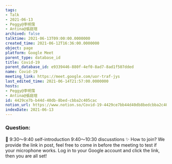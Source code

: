 ```yaml
---
tags:
- Talk
- 2021-06-13
- Peggy@李明霈
- Antina@張庭瑄
archived: false
talktime: 2021-06-13T09:00:00.0000000
created_time: 2021-06-12T16:36:00.0000000
object: page
platform: Google Meet
parent_type: database_id
title: Covid-19
parent_database_id: e9339446-880f-4ef0-8ad7-8ad1f507dded
name: Covid-19
meeting_link: https://meet.google.com/uor-traf-jys
last_edited_time: 2021-06-14T21:57:00.0000000
hosts:
- Peggy@李明霈
- Antina@張庭瑄
id: 4429ce7b-b44d-40db-8bed-cbba2c405cac
notion_url: https://www.notion.so/Covid-19-4429ce7bb44d40db8bedcbba2c405cac
indexDate: 2021-06-13
---
```


### Question:


   
   
   
   
   
📅
9:30～9:40 self-introduction
9:40～10:30 discusstions
✨
How to join?
We provide the link in post, feel free to come in before the meeting to test if your microphone works. Log in to your Google account and click the link, then you are all set!

